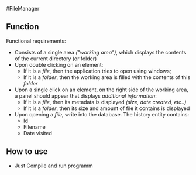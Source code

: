 #FileManager

## Function ## 

Functional requirements:
- Consists of a single area *("working area")*, which displays the contents of the current directory (or folder)
- Upon double clicking on an element:
  - If it is a *file*, then the application tries to open using windows;
  - If it is a *folder*, then the working area is filled with the contents of this *folder*
- Upon a single click on an element, on the right side of the working area, a panel should appear that displays *additional information*:
  - If it is a *file*, then its metadata is displayed *(size, date created, etc..)*
  - If it is a *folder*, then its size and amount of file it contains is displayed
- Upon opening a *file*, write into the database. The history entity contains:
  - Id
  - Filename
  - Date visited

## How to use ##
- Just Compile and run programm